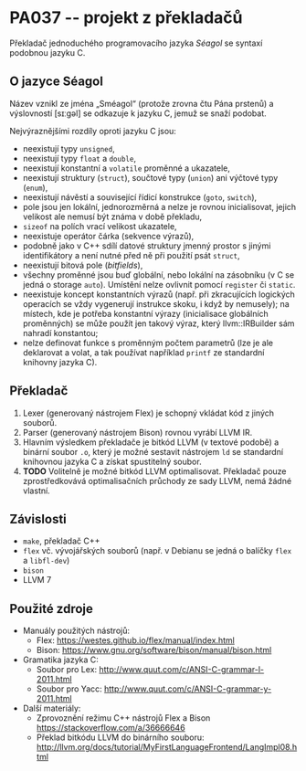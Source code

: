 PA037 -- projekt z překladačů
=============================

Překladač jednoduchého programovacího jazyka *Séagol* se syntaxí podobnou jazyku C.

## O jazyce Séagol

Název vznikl ze jména „Sméagol“ (protože zrovna čtu Pána prstenů) a výslovností
[sɪːgəl] se odkazuje k jazyku C, jemuž se snaží podobat.

Nejvýraznějšími rozdíly oproti jazyku C jsou:

- neexistují typy `unsigned`,
- neexistují typy `float` a `double`,
- neexistují konstantní a `volatile` proměnné a ukazatele,
- neexistují struktury (`struct`), součtové typy (`union`) ani výčtové typy
  (`enum`),
- neexistují návěstí a související řídicí konstrukce (`goto`, `switch`),
- pole jsou jen lokální, jednorozměrná a nelze je rovnou inicialisovat, jejich
  velikost ale nemusí být známa v době překladu,
- `sizeof` na polích vrací velikost ukazatele,
- neexistuje operátor čárka (sekvence výrazů),
- podobně jako v C++ sdílí datové struktury jmenný prostor s jinými
  identifikátory a není nutné před ně při použití psát `struct`,
- neexistují bitová pole (*bitfields*),
- všechny proměnné jsou buď globální, nebo lokální na zásobníku (v C se jedná
  o storage `auto`). Umístění nelze ovlivnit pomocí `register` či `static`.
- neexistuje koncept konstantních výrazů (např. při zkracujících logických
  operacích se vždy vygenerují instrukce skoku, i když by nemusely); na místech,
  kde je potřeba konstantní výrazy (inicialisace globálních proměnných) se může
  použít jen takový výraz, který llvm::IRBuilder sám nahradí konstantou;
- nelze definovat funkce s proměnným počtem parametrů (lze je ale deklarovat
  a volat, a tak používat například `printf` ze standardní knihovny jazyka C).

## Překladač

1. Lexer (generovaný nástrojem Flex) je schopný vkládat kód z jiných souborů.
2. Parser (generovaný nástrojem Bison) rovnou vyrábí LLVM IR.
3. Hlavním výsledkem překladače je bitkód LLVM (v textové podobě) a binární
   soubor `.o`, který je možné sestavit nástrojem `ld` se standardní knihovnou
   jazyka C a získat spustitelný soubor.
4. **TODO** Volitelně je možné bitkód LLVM optimalisovat. Překladač pouze zprostředkovává
   optimalisačních průchody ze sady LLVM, nemá žádné vlastní.

## Závislosti

- `make`, překladač C++
- `flex` vč. vývojářských souborů (např. v Debianu se jedná o balíčky `flex`
  a `libfl-dev`)
- `bison`
- LLVM 7

## Použité zdroje

- Manuály použitých nástrojů:
    * Flex: <https://westes.github.io/flex/manual/index.html>
    * Bison: <https://www.gnu.org/software/bison/manual/bison.html>
- Gramatika jazyka C:
    * Soubor pro Lex: <http://www.quut.com/c/ANSI-C-grammar-l-2011.html>
    * Soubor pro Yacc: <http://www.quut.com/c/ANSI-C-grammar-y-2011.html>
- Další materiály:
    * Zprovoznění režimu C++ nástrojů Flex a Bison <https://stackoverflow.com/a/36666646>
    * Překlad bitkódu LLVM do binárního souboru: <http://llvm.org/docs/tutorial/MyFirstLanguageFrontend/LangImpl08.html>
